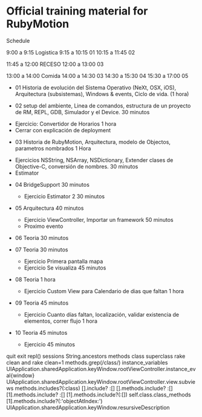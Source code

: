 
Official training material for RubyMotion
=========================================

Schedule 

9:00  a 9:15  Logistica
9:15  a 10:15 01
10:15 a 11:45 02

11:45 a 12:00 RECESO
12:00 a 13:00 03

13:00 a 14:00 Comida
14:00 a 14:30 03
14:30 a 15:30 04
15:30 a 17:00 05


* 01  Historia de evolución del Sistema Operativo (NeXt, OSX, iOS), Arquitectura (subsistemas), Windows & events, Ciclo de vida. (1 hora)

* 02  setup del ambiente, Linea de comandos, estructura de un proyecto de RM, REPL, GDB, Simulador y el Device.   30 minutos
+  Ejercicio: Convertidor de Horarios                                      1 hora
+  Cerrar con explicación de deployment

* 03  Historia de RubyMotion, Arquitectura, modelo de Objectos, parametros nombrados                1 Hora
 + Ejercicios NSString, NSArray, NSDictionary, Extender clases de Objective-C, conversión de nombres.      30 minutos
 + Estimator

* 04  BridgeSupport                                               30 minutos
  + Ejercicio Estimator 2                                           30 minutos

* 05  Arquitectura                                                40 minutos
  + Ejercicio ViewController, Importar un framework                               50 minutos
  + Proximo evento


* 06  Teoria                                                    30 minutos

* 07  Teoria                                                    30 minutos
  + Ejercicio Primera pantalla mapa                                                   
  + Ejercicio Se visualiza                                          45 minutos

* 08  Teoria                                                    1 hora
  + Ejercicio Custom View para Calendario de dias que faltan                          1 hora

* 09  Teoria                                                    45 minutos
  + Ejercicio Cuanto días faltan, localización, validar existencia de elementos, correr flujo         1 hora

* 10 Teoria                                                   45 minutos
  + Ejercicio                                                 45 minutos


quit
exit
repl()
sessions
String.ancestors
methods
class
superclass
rake clean and rake clean=1
methods.grep(/class/)
instance_variables
UIApplication.sharedApplication.keyWindow.rootViewController.instance_eval{window}
UIApplication.sharedApplication.keyWindow.rootViewController.view.subviews
methods.includes?(:class)
[].include? :[]
[].methods.include? :[]
[1].methods.include? :[]
[1].methods.include?(:[])
self.class.class_methods
[1].methods.include?(:'objectAtIndex:')
UIApplication.sharedApplication.keyWindow.resursiveDescription


